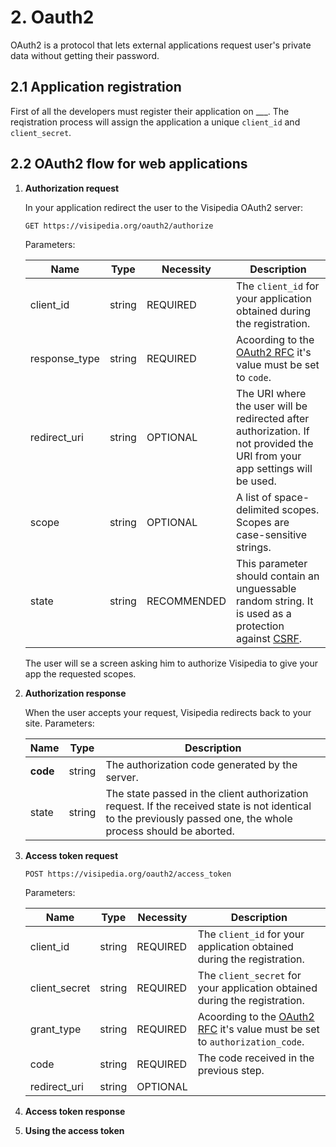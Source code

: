 # 2. Oauth2

OAuth2 is a protocol that lets external applications request user's private data without getting their password.

## 2.1 Application registration
First of all the developers must register their application on ___. The reqistration process will assign the application a unique `client_id` and `client_secret`.

## 2.2 OAuth2 flow for web applications

1. **Authorization request**

   In your application redirect the user to the Visipedia OAuth2 server:
   ```
   GET https://visipedia.org/oauth2/authorize
   ```

   Parameters:

   | Name          | Type   | Necessity   | Description |
   | ------------- | ------ | ----------- |------------ |
   | client_id     | string | REQUIRED    | The `client_id` for your application obtained during the registration. |
   | response_type | string | REQUIRED    | Acoording to the [OAuth2 RFC](http://tools.ietf.org/html/rfc6749) it's value must be set to `code`. |
   | redirect_uri  | string | OPTIONAL    | The URI where the user will be redirected after authorization. If not provided the URI from your app settings will be used. |
   | scope         | string | OPTIONAL    | A list of space-delimited scopes. Scopes are case-sensitive strings. |
   | state         | string | RECOMMENDED | This parameter should contain an unguessable random string. It is used as a protection against [CSRF](http://en.wikipedia.org/wiki/Cross-site_request_forgery). |

   The user will se a screen asking him to authorize Visipedia to give your app the requested scopes.

2. **Authorization response**

   When the user accepts your request, Visipedia redirects back to your site.
   Parameters:

   | Name     | Type   | Description |
   | ---------| ------ | ----------- |
   | **code** | string | The authorization code generated by the server. |
   | state    | string | The state passed in the client authorization request. If the received state is not identical to the previously passed one, the whole process should be aborted. |

3. **Access token request**

   ```
   POST https://visipedia.org/oauth2/access_token
   ```

   Parameters:

   | Name          | Type   | Necessity | Description |
   | ------------- | ------ | --------- | ----------- |
   | client_id     | string | REQUIRED  | The `client_id` for your application obtained during the registration. |
   | client_secret | string | REQUIRED  | The `client_secret` for your application obtained during the registration. |
   | grant_type    | string | REQUIRED  | Acoording to the [OAuth2 RFC](http://tools.ietf.org/html/rfc6749) it's value must be set to `authorization_code`. |
   | code          | string | REQUIRED  | The code received in the previous step. |
   | redirect_uri  | string | OPTIONAL  |

4. **Access token response**
   
5. **Using the access token**
